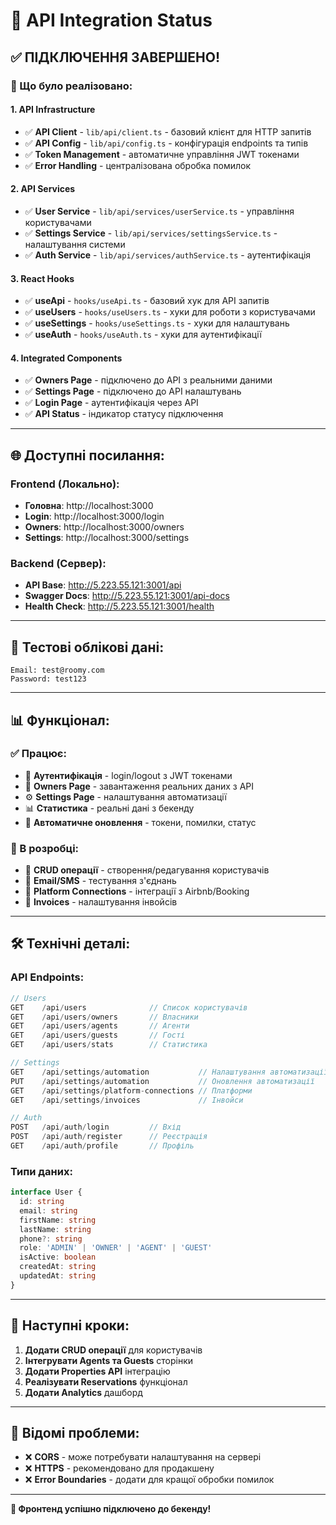 # 🚀 API Integration Status

## ✅ **ПІДКЛЮЧЕННЯ ЗАВЕРШЕНО!**

### **🔗 Що було реалізовано:**

#### **1. API Infrastructure**
- ✅ **API Client** - `lib/api/client.ts` - базовий клієнт для HTTP запитів
- ✅ **API Config** - `lib/api/config.ts` - конфігурація endpoints та типів
- ✅ **Token Management** - автоматичне управління JWT токенами
- ✅ **Error Handling** - централізована обробка помилок

#### **2. API Services**
- ✅ **User Service** - `lib/api/services/userService.ts` - управління користувачами
- ✅ **Settings Service** - `lib/api/services/settingsService.ts` - налаштування системи
- ✅ **Auth Service** - `lib/api/services/authService.ts` - аутентифікація

#### **3. React Hooks**
- ✅ **useApi** - `hooks/useApi.ts` - базовий хук для API запитів
- ✅ **useUsers** - `hooks/useUsers.ts` - хуки для роботи з користувачами
- ✅ **useSettings** - `hooks/useSettings.ts` - хуки для налаштувань
- ✅ **useAuth** - `hooks/useAuth.ts` - хуки для аутентифікації

#### **4. Integrated Components**
- ✅ **Owners Page** - підключено до API з реальними даними
- ✅ **Settings Page** - підключено до API налаштувань
- ✅ **Login Page** - аутентифікація через API
- ✅ **API Status** - індикатор статусу підключення

---

## **🌐 Доступні посилання:**

### **Frontend (Локально):**
- **Головна**: http://localhost:3000
- **Login**: http://localhost:3000/login
- **Owners**: http://localhost:3000/owners
- **Settings**: http://localhost:3000/settings

### **Backend (Сервер):**
- **API Base**: http://5.223.55.121:3001/api
- **Swagger Docs**: http://5.223.55.121:3001/api-docs
- **Health Check**: http://5.223.55.121:3001/health

---

## **🔐 Тестові облікові дані:**

```
Email: test@roomy.com
Password: test123
```

---

## **📊 Функціонал:**

### **✅ Працює:**
- 🔐 **Аутентифікація** - login/logout з JWT токенами
- 👥 **Owners Page** - завантаження реальних даних з API
- ⚙️ **Settings Page** - налаштування автоматизації
- 📊 **Статистика** - реальні дані з бекенду
- 🔄 **Автоматичне оновлення** - токени, помилки, статус

### **🚧 В розробці:**
- 📝 **CRUD операції** - створення/редагування користувачів
- 📧 **Email/SMS** - тестування з'єднань
- 🔗 **Platform Connections** - інтеграції з Airbnb/Booking
- 📄 **Invoices** - налаштування інвойсів

---

## **🛠 Технічні деталі:**

### **API Endpoints:**
```typescript
// Users
GET    /api/users              // Список користувачів
GET    /api/users/owners       // Власники
GET    /api/users/agents       // Агенти
GET    /api/users/guests       // Гості
GET    /api/users/stats        // Статистика

// Settings
GET    /api/settings/automation           // Налаштування автоматизації
PUT    /api/settings/automation           // Оновлення автоматизації
GET    /api/settings/platform-connections // Платформи
GET    /api/settings/invoices             // Інвойси

// Auth
POST   /api/auth/login         // Вхід
POST   /api/auth/register      // Реєстрація
GET    /api/auth/profile       // Профіль
```

### **Типи даних:**
```typescript
interface User {
  id: string
  email: string
  firstName: string
  lastName: string
  phone?: string
  role: 'ADMIN' | 'OWNER' | 'AGENT' | 'GUEST'
  isActive: boolean
  createdAt: string
  updatedAt: string
}
```

---

## **🎯 Наступні кроки:**

1. **Додати CRUD операції** для користувачів
2. **Інтегрувати Agents та Guests** сторінки
3. **Додати Properties API** інтеграцію
4. **Реалізувати Reservations** функціонал
5. **Додати Analytics** дашборд

---

## **🐛 Відомі проблеми:**

- ❌ **CORS** - може потребувати налаштування на сервері
- ❌ **HTTPS** - рекомендовано для продакшену
- ❌ **Error Boundaries** - додати для кращої обробки помилок

---

**🎉 Фронтенд успішно підключено до бекенду!**
